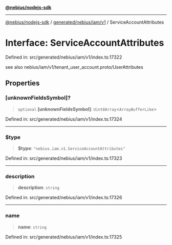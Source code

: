 [**@nebius/nodejs-sdk**](../../../../../README.md)

***

[@nebius/nodejs-sdk](../../../../../README.md) / [generated/nebius/iam/v1](../README.md) / ServiceAccountAttributes

# Interface: ServiceAccountAttributes

Defined in: src/generated/nebius/iam/v1/index.ts:17322

see also nebius/iam/v1/tenant_user_account.proto/UserAttributes

## Properties

### \[unknownFieldsSymbol\]?

> `optional` **\[unknownFieldsSymbol\]**: `Uint8Array`\<`ArrayBufferLike`\>

Defined in: src/generated/nebius/iam/v1/index.ts:17324

***

### $type

> **$type**: `"nebius.iam.v1.ServiceAccountAttributes"`

Defined in: src/generated/nebius/iam/v1/index.ts:17323

***

### description

> **description**: `string`

Defined in: src/generated/nebius/iam/v1/index.ts:17326

***

### name

> **name**: `string`

Defined in: src/generated/nebius/iam/v1/index.ts:17325
